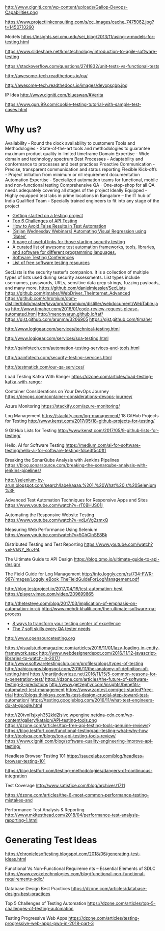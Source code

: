 http://www.cigniti.com/wp-content/uploads/Gallop-Devops-Capabilities.png

https://www.projectlinkconsulting.com/s/cc_images/cache_7475062.jpg?t=1450710260

Models
https://insights.sei.cmu.edu/sei_blog/2013/11/using-v-models-for-testing.html

https://www.slideshare.net/kmstechnology/introduction-to-agile-software-testing

https://stackoverflow.com/questions/2741832/unit-tests-vs-functional-tests

http://awesome-tech.readthedocs.io/qa/

http://awesome-tech.readthedocs.io/images/devopsqbp.jpg

IP Idea
http://www.cigniti.com/blueswan/#Verita

https://www.guru99.com/cookie-testing-tutorial-with-sample-test-cases.html

# Why us?
Availability - Round the clock availability to customers
Tools and Methodologies - State-of-the-art tools and methodologies to guarantee maximum product quality in limited timeframe
Domain Expertise - Wide domain and technology spectrum
Best Processes - Adaptability and conformance to processes and best practices
Proactive Communication - Precise, transparent communication and status reporting
Flexible Kick-offs - Project initiation from minimum or nil requirement documentation
Automation Expertise - Specialized automation teams for functional, mobile and non-functional testing
Comprehensive QA - One-stop-shop for all QA needs adequately covering all stages of the project
Ideally Equipped - Highly equipped test labs in prime locations in Bangalore – the IT hub of India
Qualified Team - Specially trained engineers to fit into any stage of the project



* [Getting started on a testing project](http://nickytests.blogspot.com/2017/05/getting-started-on-testing-project.html)
* [Top 6 Challenges of API Testing](https://devops.com/top-6-challenges-api-testing/)
* [How to Avoid False Results in Test Automation](https://blog.testproject.io/2017/05/22/avoid-false-results-in-test-automation/)
* [[Srijan Wednesday Webinars] Automating Visual Regression using ‘Galen’ ](https://www.youtube.com/watch?v=dy0bXXQ3KOg)
* [A page of useful links for those starting security testing ](https://github.com/jessingrass/useful-security-links)
* [A curated list of awesome test automation frameworks, tools, libraries, and software for different programming languages.](https://github.com/atinfo/awesome-test-automation)
* [Software Testing Conferences](http://testingconferences.org/)
* [List of free software testing resources](https://github.com/ligurio/free-software-testing-books)

SecLists is the security tester's companion. It is a collection of multiple types of lists used during security assessments. List types include usernames, passwords, URLs, sensitive data grep strings, fuzzing payloads, and many more. 
https://github.com/danielmiessler/SecLists
https://github.com/tjmaher/WebDriver_TheInternet_Advanced
https://github.com/chromium/dom-distiller/blob/master/java/org/chromium/distiller/webdocument/WebTable.java
http://www.tjmaher.com/2016/01/code-review-request-please-automated.html
http://menonvarun.github.io/taf/
https://gist.github.com/arunma/3206905
https://gist.github.com/tjmaher


http://www.logigear.com/services/technical-testing.html


http://www.logigear.com/services/soa-testing.html




http://qainfotech.com/automation-testing-services-and-tools.html

http://qainfotech.com/security-testing-services.html

http://testmatick.com/our-qa-services/




Load Testing Kafka With Ranger 
https://dzone.com/articles/load-testing-kafka-with-ranger




Container Considerations on Your DevOps Journey
https://devops.com/container-considerations-devops-journey/

Azure Monitoring
https://stackify.com/azure-monitoring/

Log Management
https://stackify.com/log-management/
18 GitHub Projects for Testing
http://www.kenst.com/2017/05/18-github-projects-for-testing/

9 GitHub Lists for Testing
http://www.kenst.com/2017/05/9-github-lists-for-testing/

Hello, AI for Software Testing
https://medium.com/ai-for-software-testing/hello-ai-for-software-testing-fdce3f5c0ff1


Breaking the SonarQube Analysis with Jenkins Pipelines
https://blog.sonarsource.com/breaking-the-sonarqube-analysis-with-jenkins-pipelines/

http://selenium-by-arun.blogspot.com/search/label/aaaa.%201.%20What%20is%20Selenium%3F

Advanced Test Automation Techniques for Responsive Apps and Sites
https://www.youtube.com/watch?v=rT0BHJS01jI

Automating the Responsive Website Testing
https://www.youtube.com/watch?v=vdLvVg2zmxQ


Measuring Web Performance Using Selenium 
https://www.youtube.com/watch?v=5GhClnSE8Bk

Distributed Testing and Test Reporting
https://www.youtube.com/watch?v=FVkNY_BozP4


The Ultimate Guide to API Design
https://blog.qmo.io/ultimate-guide-to-api-design/


The Field Guide for Log Management
http://info.loggly.com/rs/734-FWR-987/images/Loggly_eBook_TheFieldGuideForLogManagement.pdf

http://blog.testproject.io/2017/04/16/test-automation-best
https://player.vimeo.com/video/209699865

http://thetesteye.com/blog/2017/03/implication-of-emphasis-on-automation-in-ci/
http://www.mehdi-khalili.com/the-ultimate-software-qa-process

* [8 ways to transform your testing center of excellence](http://techbeacon.com/8-ways-transform-your-testing-center-excellence)
* [The 7 soft skills every QA tester needs](http://techbeacon.com/7-soft-skills-every-qa-tester-needs)



http://www.opensourcetesting.org



https://visualstudiomagazine.com/articles/2016/11/01/lazy-loading-in-entity-framework.aspx
http://www.webdesignerdepot.com/2016/11/12-javascript-libraries-to-watch-in-2017/
http://www.softwaretestingclub.com/profiles/blogs/types-of-testing
http://qahiccupps.blogspot.com/2016/11/the-anatomy-of-definition-of-testing.html
https://martijndevrieze.net/2016/11/15/5-common-reasons-for-a-penetration-test/
https://dzone.com/articles/the-future-of-software-testing-3-predictions
http://www.getzephyr.com/insights/benefits-automated-test-management
https://www.zaptest.com/get-started?free-trial
http://blogs.thinksys.com/is-test-design-crucial-step-toward-test-automation/
https://testing.googleblog.com/2016/11/what-test-engineers-do-at-google.html

http://20tvni1sjxyh352kld2lslvc.wpengine.netdna-cdn.com/wp-content/gallery/katalon/API-testing-tools.png
https://dzone.com/articles/top-free-api-testing-tools-genuine-reviews?
https://blog.testfort.com/functional-testing/api-testing-what-why-how
http://toolsqa.com/blogs/top-api-testing-tools-review/
https://www.cigniti.com/blog/software-quality-engineering-improve-api-testing/

Headless Browser Testing 101
https://saucelabs.com/blog/headless-browser-testing-101

https://blog.testfort.com/testing-methodologies/dangers-of-continuous-integration



Test Coverage
http://www.satisfice.com/blog/archives/1711

https://dzone.com/articles/the-6-most-common-performance-testing-mistakes-and

Performance Test Analysis & Reporting
http://www.mkltesthead.com/2018/04/performance-test-analysis-reporting-1.html

# Generating Test Ideas
https://chroniclesoftesting.blogspot.com/2018/06/generating-test-ideas.html

Functional Vs Non-Functional Requireme
nts – Essential Elements of SDLC
https://www.evoketechnologies.com/blog/functional-non-functional-requirements-sdlc/

Database Design Best Practices
https://dzone.com/articles/database-design-best-practices

Top 5 Challenges of Testing Automation
https://dzone.com/articles/top-5-challenges-of-testing-automation


Testing Progressive Web Apps
https://dzone.com/articles/testing-progressive-web-apps-pwa-in-2018-part-3

